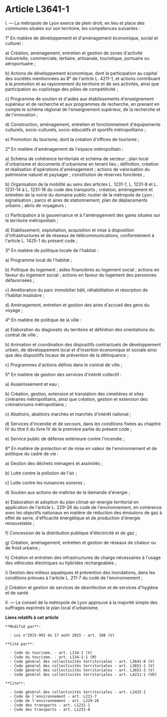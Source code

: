 # Article L3641-1

I. ― La métropole de Lyon exerce de plein droit, en lieu et place des communes situées sur son territoire, les compétences
suivantes : 

1° En matière de développement et d'aménagement économique, social et culturel : 

a) Création, aménagement, entretien et gestion de zones d'activité industrielle, commerciale, tertiaire, artisanale,
touristique, portuaire ou aéroportuaire ; 

b) Actions de développement économique, dont la participation au capital des sociétés mentionnées au 8° de l'article L.
4211-1, et actions contribuant à la promotion et au rayonnement du territoire et de ses activités, ainsi que participation au
copilotage des pôles de compétitivité ; 

c) Programme de soutien et d'aides aux établissements d'enseignement supérieur et de recherche et aux programmes de
recherche, en prenant en compte le schéma régional de l'enseignement supérieur, de la recherche et de l'innovation ; 

d) Construction, aménagement, entretien et fonctionnement d'équipements culturels, socio-culturels, socio-éducatifs et
sportifs métropolitains ; 

e) Promotion du tourisme, dont la création d'offices de tourisme ; 

2° En matière d'aménagement de l'espace métropolitain : 

a) Schéma de cohérence territoriale et schéma de secteur ; plan local d'urbanisme et documents d'urbanisme en tenant lieu ;
définition, création et réalisation d'opérations d'aménagement ; actions de valorisation du patrimoine naturel et paysager ;
constitution de réserves foncières ; 

b) Organisation de la mobilité au sens des articles L. 1231-1, L. 1231-8 et L. 1231-14 à L. 1231-16 du code des transports ;
création, aménagement et entretien de la voirie du domaine public routier de la métropole de Lyon ; signalisation ; parcs et
aires de stationnement, plan de déplacements urbains ; abris de voyageurs ; 

c) Participation à la gouvernance et à l'aménagement des gares situées sur le territoire métropolitain ; 

d) Etablissement, exploitation, acquisition et mise à disposition d'infrastructures et de réseaux de télécommunications,
conformément à l'article L. 1425-1 du présent code ; 

3° En matière de politique locale de l'habitat : 

a) Programme local de l'habitat ; 

b) Politique du logement ; aides financières au logement social ; actions en faveur du logement social ; actions en faveur du
logement des personnes défavorisées ; 

c) Amélioration du parc immobilier bâti, réhabilitation et résorption de l'habitat insalubre ; 

d) Aménagement, entretien et gestion des aires d'accueil des gens du voyage ; 

4° En matière de politique de la ville : 

a) Elaboration du diagnostic du territoire et définition des orientations du contrat de ville ; 

b) Animation et coordination des dispositifs contractuels de développement urbain, de développement local et d'insertion
économique et sociale ainsi que des dispositifs locaux de prévention de la délinquance ; 

c) Programmes d'actions définis dans le contrat de ville ; 

5° En matière de gestion des services d'intérêt collectif : 

a) Assainissement et eau ; 

b) Création, gestion, extension et translation des cimetières et sites cinéraires métropolitains, ainsi que création, gestion
et extension des crématoriums métropolitains ; 

c) Abattoirs, abattoirs marchés et marchés d'intérêt national ; 

d) Services d'incendie et de secours, dans les conditions fixées au chapitre IV du titre II du livre IV de la première partie
du présent code ; 

e) Service public de défense extérieure contre l'incendie ; 

6° En matière de protection et de mise en valeur de l'environnement et de politique du cadre de vie : 

a) Gestion des déchets ménagers et assimilés ; 

b) Lutte contre la pollution de l'air ; 

c) Lutte contre les nuisances sonores ; 

d) Soutien aux actions de maîtrise de la demande d'énergie ; 

e) Elaboration et adoption du plan climat-air-énergie territorial en application de l'article L. 229-26 du code de
l'environnement, en cohérence avec les objectifs nationaux en matière de réduction des émissions de gaz à effet de serre,
d'efficacité énergétique et de production d'énergie renouvelable ; 

f) Concession de la distribution publique d'électricité et de gaz ; 

g) Création, aménagement, entretien et gestion de réseaux de chaleur ou de froid urbains ; 

h) Création et entretien des infrastructures de charge nécessaires à l'usage des véhicules électriques ou hybrides
rechargeables ; 

i) Gestion des milieux aquatiques et prévention des inondations, dans les conditions prévues à l'article L. 211-7 du code de
l'environnement ; 

j) Création et gestion de services de désinfection et de services d'hygiène et de santé. 

II. ― Le conseil de la métropole de Lyon approuve à la majorité simple des suffrages exprimés le plan local d'urbanisme.

**Liens relatifs à cet article**

	**Modifié par**:

	  - Loi n°2015-992 du 17 août 2015 - art. 188 (V)

	**Cité par**:

	  - Code du tourisme. - art. L134-1 (V)
	  - Code du tourisme. - art. L134-1-1 (M)
	  - Code général des collectivités territoriales - art. L3641-8 (V)
	  - Code général des collectivités territoriales - art. L3651-1 (V)
	  - Code général des collectivités territoriales - art. L3651-3 (V)
	  - Code général des collectivités territoriales - art. L4211-1 (VD)

	**Cite**:

	  - Code général des collectivités territoriales - art. L1425-1
	  - Code de l'environnement - art. L211-7
	  - Code de l'environnement - art. L229-26
	  - Code des transports - art. L1231-1
	  - Code des transports - art. L1231-8
